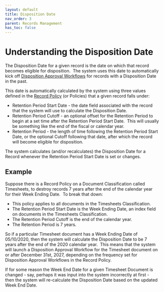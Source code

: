 ```yaml
---
layout: default
title: Disposition Date
nav_order: 3
parent: Records Management
has_toc: false
---
```

# Understanding the Disposition Date

The Disposition Date for a given record is the date on which that record becomes eligible for disposition.  The system uses this date to automatically kick off [Disposition Approval Workflows](https://qaprod.qflow.com/QAction_help//Understanding_Disposition_Approval_Workflows.htm) for records with a Disposition Date in the past.

This date is automatically calculated by the system using three values defined in the [Record Policy](https://qaprod.qflow.com/QAction_help//Creating_a_Record_Policy.htm) (or Policies) that a given record falls under:

- Retention Period Start Date - the date field associated with the record that the system will use to calculate the Disposition Date.
- Retention Period Cutoff - an optional offset for the Retention Period to begin at a set time after the Retention Period Start Date.  This will usually be something like the end of the fiscal or calendar year.
- Retention Period - the length of time following the Retention Period Start Date, or the optional Cutoff following that date, after which the record will become eligible for disposition.

The system calculates (and/or recalculates) the Disposition Date for a Record whenever the Retention Period Start Date is set or changes.

## Example

Suppose there is a Record Policy on a Document Classification called Timesheets, to destroy records 7 years after the end of the calendar year for their Week Ending Date.  To break that down:
- This policy applies to all documents in the Timesheets Classification.
- The Retention Period Start Date is the Week Ending Date, an index field on documents in the Timesheets Classification.
- The Retention Period Cutoff is the end of the calendar year.
- The Retention Period is 7 years.
    

So if a particular Timesheet document has a Week Ending Date of 05/10/2020, then the system will calculate the Disposition Date to be 7 years after the end of the 2020 calendar year.  This means that the system will launch a Disposition Approval Workflow for the Timesheet document on or after December 31st, 2027, depending on the frequency set for Disposition Approval Workflows in the Record Policy.

If for some reason the Week End Date for a given Timesheet Document is changed - say, perhaps it was input into the system incorrectly at first - then the system will re-calculate the Disposition Date based on the updated Week End Date.